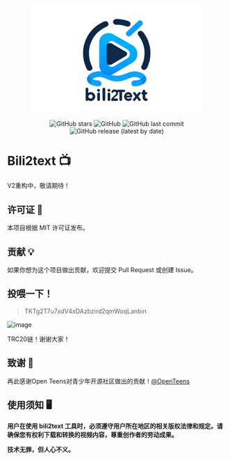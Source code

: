 <p align="center">
  <img src="/assets/light_logo2.png" alt="bili2text logo" width="400"/>
</p>


<p align="center">
    <img src="https://img.shields.io/github/stars/lanbinshijie/bili2text" alt="GitHub stars"/>
    <img src="https://img.shields.io/github/license/lanbinshijie/bili2text" alt="GitHub"/>
    <img src="https://img.shields.io/github/last-commit/lanbinshijie/bili2text" alt="GitHub last commit"/>
    <img src="https://img.shields.io/github/v/release/lanbinshijie/bili2text" alt="GitHub release (latest by date)"/>
</p>

# Bili2text 📺

V2重构中，敬请期待！

## 许可证 📄
本项目根据 MIT 许可证发布。

## 贡献 💡
如果你想为这个项目做出贡献，欢迎提交 Pull Request 或创建 Issue。

## 投喂一下！

> TKTg2T7u7xdV4xDAzbzird2qmWoqLanbin

![image](https://github.com/user-attachments/assets/412470b8-7fd5-4632-a085-9c48a9d5e18b)

TRC20链！谢谢大家！

## 致谢 🙏
再此感谢Open Teens对青少年开源社区做出的贡献！[@OpenTeens](https://openteens.org)

## 使用须知 🖥️

**用户在使用 bili2text 工具时，必须遵守用户所在地区的相关版权法律和规定。请确保您有权利下载和转换的视频内容，尊重创作者的劳动成果。**

**技术无罪，但人心不义。**
